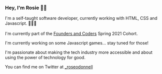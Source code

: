 ### Hey, I'm Rosie ✌🏼 

I'm a self-taught software developer, currently working with HTML, CSS and Javascript. 👩🏼‍💻
<br /> <br />
I'm currently part of the [Founders and Coders](https://www.foundersandcoders.com/) Spring 2021 Cohort.

I'm currently working on some Javascript games... stay tuned for those!

I'm passionate about making the tech industry more accessible and about using the power of technology for good.

You can find me on Twitter at [_roseodonnell](https://twitter.com/_roseodonnell/likes) 




<!--
**Rosie-ODonnell/Rosie-ODonnell** is a ✨ _special_ ✨ repository because its `README.md` (this file) appears on your GitHub profile.

Here are some ideas to get you started:

- 🔭 I’m currently working on ...
- 🌱 I’m currently learning ...
- 👯 I’m looking to collaborate on ...
- 🤔 I’m looking for help with ...
- 💬 Ask me about ...
- 📫 How to reach me: ...
- 😄 Pronouns: ...
- ⚡ Fun fact: ...
-
